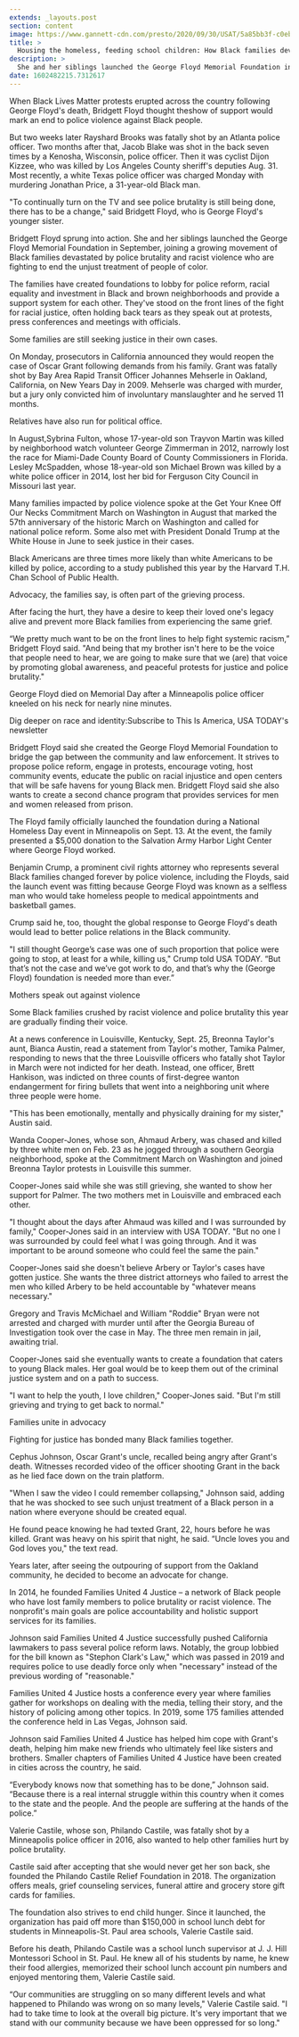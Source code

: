 ```yaml
--- 
extends: _layouts.post 
section: content 
image: https://www.gannett-cdn.com/presto/2020/09/30/USAT/5a85bb3f-c0eb-46c3-a3c1-9f36f615c76e-Families_United.jpg?crop=1943,1093,x0,y98&width=1943&height=1093&format=pjpg&auto=webp 
title: > 
  Housing the homeless, feeding school children: How Black families devastated by police violence are fighting to end racism 
description: > 
  She and her siblings launched the George Floyd Memorial Foundation in September, joining a growing movement of Black families devastated by police brutality and racist violence who are fighting to end the unjust treatment of people of color.After facing the hurt, they have a desire to keep their loved one's legacy alive and prevent more Black families from experiencing the same grief.George Floyd died on Memorial Day after a Minneapolis police officer kneeled on his neck for nearly nine minutes.At the event, the family presented a $5,000 donation to the Salvation Army Harbor Light Center where George Floyd worked.Families unite in advocacyFighting for justice has bonded many Black families together. 
date: 1602482215.7312617 
--- 
```

When Black Lives Matter protests erupted across the country following George Floyd's death, Bridgett Floyd thought theshow of support would mark an end to police violence against Black people.

But two weeks later Rayshard Brooks was fatally shot by an Atlanta police officer. Two months after that, Jacob Blake was shot in the back seven times by a Kenosha, Wisconsin, police officer. Then it was cyclist Dijon Kizzee, who was killed by Los Angeles County sheriff's deputies Aug. 31. Most recently, a white Texas police officer was charged Monday with murdering Jonathan Price, a 31-year-old Black man.

"To continually turn on the TV and see police brutality is still being done, there has to be a change," said Bridgett Floyd, who is George Floyd's younger sister.

Bridgett Floyd sprung into action. She and her siblings launched the George Floyd Memorial Foundation in September, joining a growing movement of Black families devastated by police brutality and racist violence who are fighting to end the unjust treatment of people of color.

The families have created foundations to lobby for police reform, racial equality and investment in Black and brown neighborhoods and provide a support system for each other. They've stood on the front lines of the fight for racial justice, often holding back tears as they speak out at protests, press conferences and meetings with officials.

Some families are still seeking justice in their own cases.

On Monday, prosecutors in California announced they would reopen the case of Oscar Grant following demands from his family. Grant was fatally shot by Bay Area Rapid Transit Officer Johannes Mehserle in Oakland, California, on New Years Day in 2009. Mehserle was charged with murder, but a jury only convicted him of involuntary manslaughter and he served 11 months.

Relatives have also run for political office.

In August,Sybrina Fulton, whose 17-year-old son Trayvon Martin was killed by neighborhood watch volunteer George Zimmerman in 2012, narrowly lost the race for Miami-Dade County Board of County Commissioners in Florida. Lesley McSpadden, whose 18-year-old son Michael Brown was killed by a white police officer in 2014, lost her bid for Ferguson City Council in Missouri last year.

Many families impacted by police violence spoke at the Get Your Knee Off Our Necks Commitment March on Washington in August that marked the 57th anniversary of the historic March on Washington and called for national police reform. Some also met with President Donald Trump at the White House in June to seek justice in their cases.

Black Americans are three times more likely than white Americans to be killed by police, according to a study published this year by the Harvard T.H. Chan School of Public Health.

Advocacy, the families say, is often part of the grieving process.

After facing the hurt, they have a desire to keep their loved one's legacy alive and prevent more Black families from experiencing the same grief.

“We pretty much want to be on the front lines to help fight systemic racism,” Bridgett Floyd said. "And being that my brother isn't here to be the voice that people need to hear, we are going to make sure that we (are) that voice by promoting global awareness, and peaceful protests for justice and police brutality."

George Floyd died on Memorial Day after a Minneapolis police officer kneeled on his neck for nearly nine minutes.

Dig deeper on race and identity:Subscribe to This Is America, USA TODAY's newsletter

Bridgett Floyd said she created the George Floyd Memorial Foundation to bridge the gap between the community and law enforcement. It strives to propose police reform, engage in protests, encourage voting, host community events, educate the public on racial injustice and open centers that will be safe havens for young Black men. Bridgett Floyd said she also wants to create a second chance program that provides services for men and women released from prison.

The Floyd family officially launched the foundation during a National Homeless Day event in Minneapolis on Sept. 13. At the event, the family presented a $5,000 donation to the Salvation Army Harbor Light Center where George Floyd worked.

Benjamin Crump, a prominent civil rights attorney who represents several Black families changed forever by police violence, including the Floyds, said the launch event was fitting because George Floyd was known as a selfless man who would take homeless people to medical appointments and basketball games.

Crump said he, too, thought the global response to George Floyd's death would lead to better police relations in the Black community.

"I still thought George’s case was one of such proportion that police were going to stop, at least for a while, killing us," Crump told USA TODAY. “But that’s not the case and we’ve got work to do, and that’s why the (George Floyd) foundation is needed more than ever.”

Mothers speak out against violence

Some Black families crushed by racist violence and police brutality this year are gradually finding their voice.

At a news conference in Louisville, Kentucky, Sept. 25, Breonna Taylor's aunt, Bianca Austin, read a statement from Taylor's mother, Tamika Palmer, responding to news that the three Louisville officers who fatally shot Taylor in March were not indicted for her death. Instead, one officer, Brett Hankison, was indicted on three counts of first-degree wanton endangerment for firing bullets that went into a neighboring unit where three people were home.

"This has been emotionally, mentally and physically draining for my sister," Austin said.

Wanda Cooper-Jones, whose son, Ahmaud Arbery, was chased and killed by three white men on Feb. 23 as he jogged through a southern Georgia neighborhood, spoke at the Commitment March on Washington and joined Breonna Taylor protests in Louisville this summer.

Cooper-Jones said while she was still grieving, she wanted to show her support for Palmer. The two mothers met in Louisville and embraced each other.

"I thought about the days after Ahmaud was killed and I was surrounded by family," Cooper-Jones said in an interview with USA TODAY. "But no one I was surrounded by could feel what I was going through. And it was important to be around someone who could feel the same the pain."

Cooper-Jones said she doesn't believe Arbery or Taylor's cases have gotten justice. She wants the three district attorneys who failed to arrest the men who killed Arbery to be held accountable by "whatever means necessary."

Gregory and Travis McMichael and William "Roddie" Bryan were not arrested and charged with murder until after the Georgia Bureau of Investigation took over the case in May. The three men remain in jail, awaiting trial.

Cooper-Jones said she eventually wants to create a foundation that caters to young Black males. Her goal would be to keep them out of the criminal justice system and on a path to success.

"I want to help the youth, I love children," Cooper-Jones said. "But I'm still grieving and trying to get back to normal."

Families unite in advocacy

Fighting for justice has bonded many Black families together.

Cephus Johnson, Oscar Grant's uncle, recalled being angry after Grant's death. Witnesses recorded video of the officer shooting Grant in the back as he lied face down on the train platform.

"When I saw the video I could remember collapsing," Johnson said, adding that he was shocked to see such unjust treatment of a Black person in a nation where everyone should be created equal.

He found peace knowing he had texted Grant, 22, hours before he was killed. Grant was heavy on his spirit that night, he said. “Uncle loves you and God loves you," the text read.

Years later, after seeing the outpouring of support from the Oakland community, he decided to become an advocate for change.

In 2014, he founded Families United 4 Justice – a network of Black people who have lost family members to police brutality or racist violence. The nonprofit's main goals are police accountability and holistic support services for its families.

Johnson said Families United 4 Justice successfully pushed California lawmakers to pass several police reform laws. Notably, the group lobbied for the bill known as "Stephon Clark's Law," which was passed in 2019 and requires police to use deadly force only when "necessary" instead of the previous wording of "reasonable."

Families United 4 Justice hosts a conference every year where families gather for workshops on dealing with the media, telling their story, and the history of policing among other topics. In 2019, some 175 families attended the conference held in Las Vegas, Johnson said.

Johnson said Families United 4 Justice has helped him cope with Grant's death, helping him make new friends who ultimately feel like sisters and brothers. Smaller chapters of Families United 4 Justice have been created in cities across the country, he said.

“Everybody knows now that something has to be done,” Johnson said. “Because there is a real internal struggle within this country when it comes to the state and the people. And the people are suffering at the hands of the police.”

Valerie Castile, whose son, Philando Castile, was fatally shot by a Minneapolis police officer in 2016, also wanted to help other families hurt by police brutality.

Castile said after accepting that she would never get her son back, she founded the Philando Castile Relief Foundation in 2018. The organization offers meals, grief counseling services, funeral attire and grocery store gift cards for families.

The foundation also strives to end child hunger. Since it launched, the organization has paid off more than $150,000 in school lunch debt for students in Minneapolis-St. Paul area schools, Valerie Castile said.

Before his death, Philando Castile was a school lunch supervisor at J. J. Hill Montessori School in St. Paul. He knew all of his students by name, he knew their food allergies, memorized their school lunch account pin numbers and enjoyed mentoring them, Valerie Castile said.

“Our communities are struggling on so many different levels and what happened to Philando was wrong on so many levels," Valerie Castile said. "I had to take time to look at the overall big picture. It's very important that we stand with our community because we have been oppressed for so long."